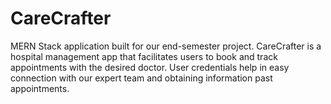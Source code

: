 # CareCrafter
MERN Stack application built for our end-semester project. CareCrafter is a hospital management app that facilitates users to book and track appointments with the desired doctor. User credentials help in easy connection with our expert team and obtaining information past appointments.
